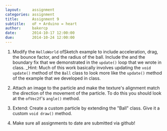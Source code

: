 ```yaml
---
layout:     assignment
categories: assignment
title:      Assignment 9 
subtitle:   oF + Arduino = heart
author:     bakercp
date:       2014-10-17 12:00:00
due:        2014-10-24 12:00:00
---
```


1. Modify the `HelloWorld` ofSketch example to include acceleration, drag, the bounce factor, and the radius of the ball.  Include the and the boundary fix that we demonstrated in the `update()` loop that we wrote in class.  _Hint: Much of this work basically involves updating the `void update()` method of the `Ball` class to look more like the `update()` method of the example that we developed in class.

1. Attach an image to the particle and make the texture's alignment match the direction of the movement of the particle.  To do this you should look at the `ofVec2f`'s `angle()` method.


1. Extend: Create a custom particle by extending the "Ball" class.  Give it a custom `void draw()` method. 

1. Make sure all assignments to date are submitted via github!

